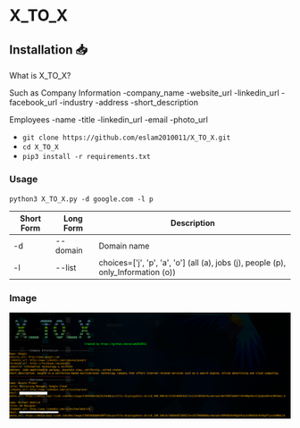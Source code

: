 # X_TO_X

Installation 📥
-------
What is X_TO_X?

Such as
Company Information
-company_name
-website_url
-linkedin_url
-facebook_url
-industry
-address
-short_description

Employees
-name
-title
-linkedin_url
-email
-photo_url

- `git clone https://github.com/eslam2010011/X_TO_X.git`
- `cd X_TO_X`
- `pip3 install -r requirements.txt`



### Usage
`python3 X_TO_X.py -d google.com -l p`


Short Form    | Long Form     | Description
------------- | ------------- |-------------
-d            | --domain      | Domain name
-l            | --list        | choices=['j', 'p', 'a', 'o'] (all (a), jobs (j), people (p), only_Information (o)) 


### Image
<img src="https://github.com/eslam2010011/X_TO_X/blob/main/Screenshot%20at%202022-12-28%2014-08-27.png">
